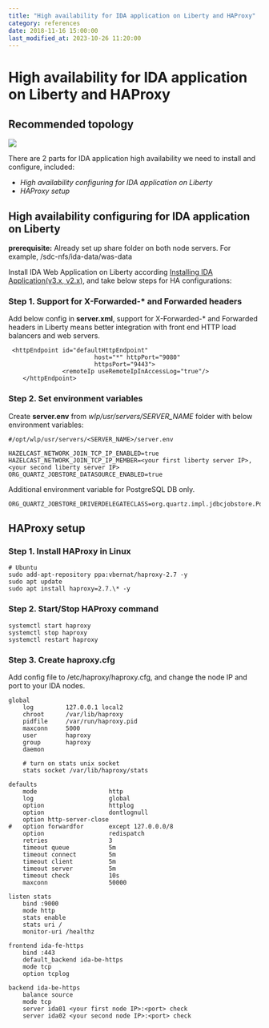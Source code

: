 ```yaml
---
title: "High availability for IDA application on Liberty and HAProxy"
category: references
date: 2018-11-16 15:00:00
last_modified_at: 2023-10-26 11:20:00
---
```


# High availability for IDA application on Liberty and HAProxy

## Recommended topology 

   ![][liberty-ha-topology]

There are 2 parts for IDA application high availability we need to install and configure, included:
- *High availability configuring for IDA application on Liberty*
- *HAProxy setup*

## High availability configuring for IDA application on Liberty
**prerequisite:** 
  Already set up share folder on both node servers. For example, /sdc-nfs/ida-data/was-data

Install IDA Web Application on Liberty according [Installing IDA Application(v3.x, v2.x)](../installation/installation-installing-ida-application.html#installing-on-liberty), and take below steps for HA configurations:
### Step 1. Support for X-Forwarded-* and Forwarded headers
Add below config in **server.xml**, support for X-Forwarded-* and Forwarded headers in Liberty means better integration with front end HTTP load balancers and web servers.

```
 <httpEndpoint id="defaultHttpEndpoint"
                        host="*" httpPort="9080"
                        httpsPort="9443">
               <remoteIp useRemoteIpInAccessLog="true"/>
    </httpEndpoint>
```

### Step 2. Set environment variables
Create **server.env** from *wlp/usr/servers/SERVER_NAME* folder with below environment variables:
```
#/opt/wlp/usr/servers/<SERVER_NAME>/server.env

HAZELCAST_NETWORK_JOIN_TCP_IP_ENABLED=true
HAZELCAST_NETWORK_JOIN_TCP_IP_MEMBER=<your first liberty server IP>,<your second liberty server IP>
ORG_QUARTZ_JOBSTORE_DATASOURCE_ENABLED=true
```

Additional environment variable for PostgreSQL DB only.
```
ORG_QUARTZ_JOBSTORE_DRIVERDELEGATECLASS=org.quartz.impl.jdbcjobstore.PostgreSQLDelegate
```

## HAProxy setup

### Step 1. Install HAProxy in Linux

```
# Ubuntu
sudo add-apt-repository ppa:vbernat/haproxy-2.7 -y
sudo apt update
sudo apt install haproxy=2.7.\* -y
```

### Step 2. Start/Stop HAProxy command

```
systemctl start haproxy
systemctl stop haproxy
systemctl restart haproxy
```

### Step 3. Create haproxy.cfg
Add config file to /etc/haproxy/haproxy.cfg, and change the node IP and port to your IDA nodes.
```
global
    log         127.0.0.1 local2
    chroot      /var/lib/haproxy
    pidfile     /var/run/haproxy.pid
    maxconn     5000
    user        haproxy
    group       haproxy
    daemon

    # turn on stats unix socket
    stats socket /var/lib/haproxy/stats

defaults
    mode                    http
    log                     global
    option                  httplog
    option                  dontlognull
    option http-server-close
#   option forwardfor       except 127.0.0.0/8
    option                  redispatch
    retries                 3
    timeout queue           5m
    timeout connect         5m
    timeout client          5m
    timeout server          5m
    timeout check           10s
    maxconn                 50000

listen stats
    bind :9000
    mode http
    stats enable
    stats uri /
    monitor-uri /healthz
    
frontend ida-fe-https
    bind :443
    default_backend ida-be-https
    mode tcp
    option tcplog

backend ida-be-https
    balance source
    mode tcp
    server ida01 <your first node IP>:<port> check
    server ida02 <your second node IP>:<port> check
```


 [liberty-ha-topology]: ../images/references/liberty-ha-topology.png
